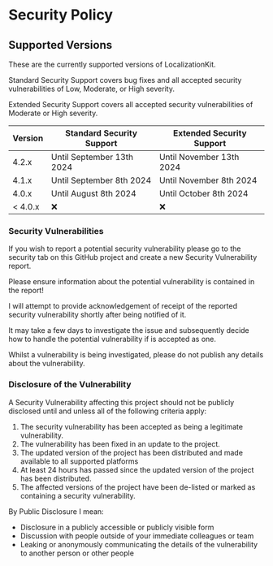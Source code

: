 # Security Policy

## Supported Versions

These are the currently supported versions of LocalizationKit.

Standard Security Support covers bug fixes and all accepted security vulnerabilities of Low, Moderate, or High severity.

Extended Security Support covers all accepted security vulnerabilities of Moderate or High severity.

| Version | Standard Security Support | Extended Security Support |
| ------- | ------------------ |----|
| 4.2.x   | Until September 13th 2024 | Until November 13th 2024 |
| 4.1.x   | Until September 8th 2024 | Until November 8th 2024 |
| 4.0.x   | Until August 8th 2024 | Until October 8th 2024 | 
| < 4.0.x | :x:                | :x: |

### Security Vulnerabilities
If you wish to report a potential security vulnerability please go to the security tab on this GitHub project and create a new Security Vulnerability report. 

Please ensure information about the potential vulnerability is contained in the report!

I will attempt to provide acknowledgement of receipt of the reported security vulnerability shortly after being notified of it. 

It may take a few days to investigate the issue and subsequently decide how to handle the potential vulnerability if is accepted as one.

Whilst a vulnerability is being investigated, please do not publish any details about the vulnerability.

### Disclosure of the Vulnerability
A Security Vulnerability affecting this project should not be publicly disclosed until and unless all of the following criteria apply:
1. The security vulnerability has been accepted as being a legitimate vulnerability.
2. The vulnerability has been fixed in an update to the project.
3. The updated version of the project has been distributed and made available to all supported platforms
4. At least 24 hours has passed since the updated version of the project has been distributed. 
5. The affected versions of the project have been de-listed or marked as containing a security vulnerability.

By Public Disclosure I mean:
* Disclosure in a publicly accessible or publicly visible form
* Discussion with people outside of your immediate colleagues or team
* Leaking or anonymously communicating the details of the vulnerability to another person or other people
